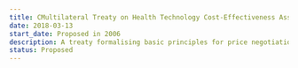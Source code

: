 ```yaml
---
title: CMultilateral Treaty on Health Technology Cost-Effectiveness Assessment and Competitive Tender
date: 2018-03-13
start_date: Proposed in 2006
description: A treaty formalising basic principles for price negotiations between buyers and manufacturers, especially competitive tendering.
status: Proposed
---
```

